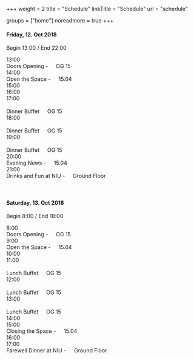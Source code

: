 +++
weight = 2
title = "Schedule"
linkTitle = "Schedule"
url = "schedule"

groups = ["home"]
noreadmore = true
+++


<h4>Friday, 12. Oct 2018</h4>
<p>Begin 13:00 / End 22:00</p>

<div class="schedule">
	<div class="row bl br bt">
	  <div class="one column">13:00</div>
	  <div class="eleven columns bl-not-mobile">Doors Opening - <span class="room">OG 15</span></div>
	</div>
	<div class="row bl br bt">
	  <div class="one column">14:00</div>
	  <div class="eleven columns bl-not-mobile">Open the Space - <span class="room">15.04</span></div>
	</div>
	<div class="row bl br bt">
	  <div class="one column">15:00</div>
	  <div class="eleven columns bl-not-mobile"></div>
	</div>
	<div class="row bl br bt">
	  <div class="one column">16:00</div>
	  <div class="eleven columns bl-not-mobile"></div>
	</div>
	<div class="row bl br bt">
	  <div class="one column">17:00</div>
	  <div class="eight columns bl-not-mobile">&nbsp;</div>
	  <div class="three columns bl-not-mobile center">Dinner Buffet<br/><span class="room">OG 15</span></div>
	</div>
	<div class="row bl br bt">
	  <div class="one column">18:00</div>
	  <div class="eight columns bl-not-mobile">&nbsp;</div>
	  <div class="three columns bl-not-mobile center">Dinner Buffet<br/><span class="room">OG 15</span></div>
	</div>
	<div class="row bl br bt">
	  <div class="one column">19:00</div>
	  <div class="eight columns bl-not-mobile">&nbsp;</div>
	  <div class="three columns bl-not-mobile center">Dinner Buffet<br/><span class="room">OG 15</span></div>
	</div>
	<div class="row bl br bt">
	  <div class="one column">20:00</div>
	  <div class="eleven columns bl-not-mobile">Evening News - <span class="room">15.04</span></div>
	</div>
	<div class="row bl br bt bb">
	  <div class="one column">21:00</div>
	  <div class="eleven columns bl-not-mobile">Drinks and Fun at NIU - <span class="room">Ground Floor</span></div>
	</div>
</div>

<br/>
<br/>
<h4>Saturday, 13. Oct 2018</h4>
<p>Begin 8:00 / End 18:00</p>


<div class="schedule">
	<div class="row bl br bt">
	  <div class="one column">8:00</div>
	  <div class="eleven columns bl-not-mobile">Doors Opening - <span class="room">OG 15</span></div>
	</div>
	<div class="row bl br bt">
	  <div class="one column">9:00</div>
	  <div class="eleven columns bl-not-mobile">Open the Space - <span class="room">15.04</span></div>
	</div>
	<div class="row bl br bt">
	  <div class="one column">10:00</div>
	  <div class="eleven columns bl-not-mobile"></div>
	</div>
	<div class="row bl br bt">
	  <div class="one column">11:00</div>
	  <div class="eight columns bl-not-mobile">&nbsp;</div>
	  <div class="three columns bl-not-mobile">Lunch Buffet<br/><span class="room">OG 15</span></div>
	</div>
	<div class="row bl br bt">
	  <div class="one column">12:00</div>
	  <div class="eight columns bl-not-mobile">&nbsp;</div>
	  <div class="three columns bl-not-mobile">Lunch Buffet<br/><span class="room">OG 15</span></div>
	</div>
	<div class="row bl br bt">
	  <div class="one column">13:00</div>
	  <div class="eight columns bl-not-mobile">&nbsp;</div>
	  <div class="three columns bl-not-mobile">Lunch Buffet<br/><span class="room">OG 15</span></div>
	</div>
	<div class="row bl br bt">
	  <div class="one column">14:00</div>
	  <div class="eleven columns bl-not-mobile"></div>
	</div>
	<div class="row bl br bt">
	  <div class="one column">15:00</div>
	  <div class="eleven columns bl-not-mobile">Closing the Space - <span class="room">15.04</span></div>
	</div>
	<div class="row bl br bt">
	  <div class="one column">16:00</div>
	  <div class="eleven columns bl-not-mobile"></div>
	</div>
	<div class="row bl br bt bb">
	  <div class="one column">17:00</div>
	  <div class="eleven columns bl-not-mobile">Farewell Dinner at NIU - <span class="room">Ground Floor</span></div>
	</div>
</div>


<!--more-->